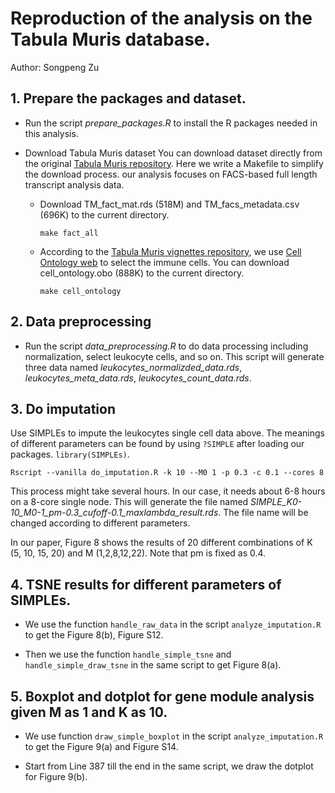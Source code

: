 # Reproduction of the analysis on the Tabula Muris database.

Author: Songpeng Zu

## 1. Prepare the packages and dataset.
* Run the script *prepare_packages.R* to install the R packages needed in this
analysis.

* Download Tabula Muris dataset
You can download dataset directly from the original [Tabula Muris
repository](https://github.com/czbiohub/tabula-muris). Here we write a Makefile
to simplify the download process. our analysis focuses on FACS-based full length
transcript analysis data.

  * Download TM_fact_mat.rds (518M) and TM_facs_metadata.csv (696K) to the current directory.
    ```shell
    make fact_all
    ```
   * According to the [Tabula Muris vignettes
     repository](https://github.com/czbiohub/tabula-muris-vignettes), we use
     [Cell Ontology web](http://obofoundry.org/ontology/cl.html) to select the
     immune cells. You can download cell_ontology.obo (888K) to the current
     directory.
     ```shell
     make cell_ontology
     ```

## 2. Data preprocessing
* Run the script *data_preprocessing.R* to do data processing including
  normalization, select leukocyte cells, and so on. This script will generate
  three data named *leukocytes_normalizded_data.rds*,
  *leukocytes_meta_data.rds*, *leukocytes_count_data.rds*.

## 3. Do imputation
Use SIMPLEs to impute the leukocytes single cell data above. The meanings of
different parameters can be found by using `?SIMPLE` after loading our packages.
`library(SIMPLEs)`.
```
Rscript --vanilla do_imputation.R -k 10 --M0 1 -p 0.3 -c 0.1 --cores 8 
```
This process might take several hours. In our case, it needs about 6-8 hours on
a 8-core single node. This will generate the file named
*SIMPLE_K0-10_M0-1_pm-0.3_cufoff-0.1_maxlambda_result.rds*. The file name will
be changed according to different parameters.

In our paper, Figure 8 shows the results of 20 different combinations of K (5,
10, 15, 20) and M (1,2,8,12,22). Note that pm is fixed as 0.4.

## 4. TSNE results for different parameters of SIMPLEs. 
* We use the function `handle_raw_data` in the script `analyze_imputation.R` to
get the Figure 8(b), Figure S12.

* Then we use the function `handle_simple_tsne` and `handle_simple_draw_tsne`
  in the same script to get Figure 8(a).

## 5. Boxplot and dotplot for gene module analysis given M as 1 and K as 10.
* We use function `draw_simple_boxplot` in the script `analyze_imputation.R` to
  get the Figure 9(a) and Figure S14.

* Start from Line 387 till the end in the same script, we draw the dotplot for
  Figure 9(b). 
